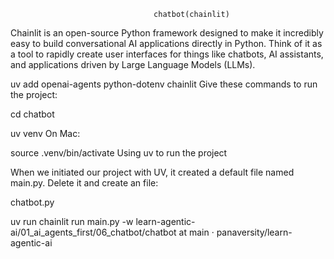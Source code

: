                                     chatbot(chainlit)
Chainlit is an open-source Python framework designed to make it incredibly easy to build conversational AI applications directly in Python.
Think of it as a tool to rapidly create user interfaces for things like chatbots, AI assistants, and applications driven by Large Language Models (LLMs).

uv add openai-agents python-dotenv chainlit
Give these commands to run the project:

cd chatbot

uv venv
On Mac:

source .venv/bin/activate
Using uv to run the project

When we initiated our project with UV, it created a default file named main.py. Delete it and create an file:

chatbot.py

uv run chainlit run main.py -w
learn-agentic-ai/01_ai_agents_first/06_chatbot/chatbot at main · panaversity/learn-agentic-ai
